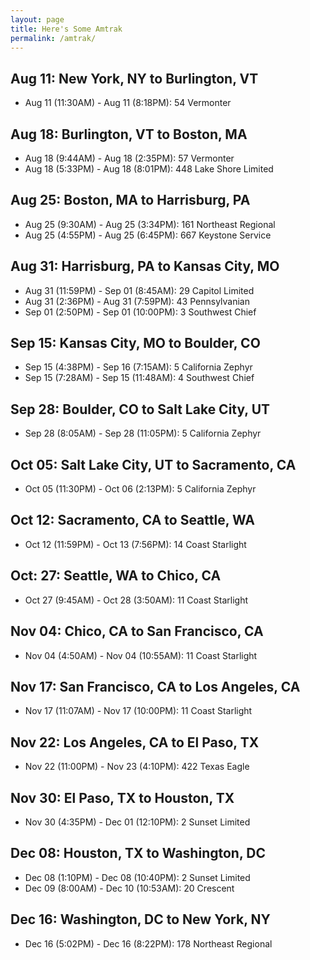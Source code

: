 ```yaml
---
layout: page
title: Here's Some Amtrak
permalink: /amtrak/
---
```

## Aug 11: New York, NY to Burlington, VT

- Aug 11 (11:30AM) - Aug 11 (8:18PM): 54 Vermonter

## Aug 18: Burlington, VT to Boston, MA

- Aug 18 (9:44AM) - Aug 18 (2:35PM): 57 Vermonter
- Aug 18 (5:33PM) - Aug 18 (8:01PM): 448 Lake Shore Limited

## Aug 25: Boston, MA to Harrisburg, PA

- Aug 25 (9:30AM) - Aug 25 (3:34PM): 161 Northeast Regional
- Aug 25 (4:55PM) - Aug 25 (6:45PM): 667 Keystone Service

## Aug 31: Harrisburg, PA to Kansas City, MO

- Aug 31 (11:59PM) - Sep 01 (8:45AM): 29 Capitol Limited
- Aug 31 (2:36PM) - Aug 31 (7:59PM): 43 Pennsylvanian
- Sep 01 (2:50PM) - Sep 01 (10:00PM): 3 Southwest Chief

## Sep 15: Kansas City, MO to Boulder, CO

- Sep 15 (4:38PM) - Sep 16 (7:15AM): 5 California Zephyr
- Sep 15 (7:28AM) - Sep 15 (11:48AM): 4 Southwest Chief

## Sep 28: Boulder, CO to Salt Lake City, UT

- Sep 28 (8:05AM) - Sep 28 (11:05PM): 5 California Zephyr

## Oct 05: Salt Lake City, UT to Sacramento, CA

- Oct 05 (11:30PM) - Oct 06 (2:13PM): 5 California Zephyr

## Oct 12: Sacramento, CA to Seattle, WA

- Oct 12 (11:59PM) - Oct 13 (7:56PM): 14 Coast Starlight

## Oct: 27: Seattle, WA to Chico, CA

- Oct 27 (9:45AM) - Oct 28 (3:50AM): 11 Coast Starlight

## Nov 04: Chico, CA to San Francisco, CA

- Nov 04 (4:50AM) - Nov 04 (10:55AM): 11 Coast Starlight

## Nov 17: San Francisco, CA to Los Angeles, CA

- Nov 17 (11:07AM) - Nov 17 (10:00PM): 11 Coast Starlight

## Nov 22: Los Angeles, CA to El Paso, TX

- Nov 22 (11:00PM) - Nov 23 (4:10PM): 422 Texas Eagle

## Nov 30: El Paso, TX to Houston, TX

- Nov 30 (4:35PM) - Dec 01 (12:10PM): 2 Sunset Limited

## Dec 08: Houston, TX to Washington, DC

- Dec 08 (1:10PM) - Dec 08 (10:40PM): 2 Sunset Limited
- Dec 09 (8:00AM) - Dec 10 (10:53AM): 20 Crescent

## Dec 16: Washington, DC to New York, NY

- Dec 16 (5:02PM) - Dec 16 (8:22PM): 178 Northeast Regional
